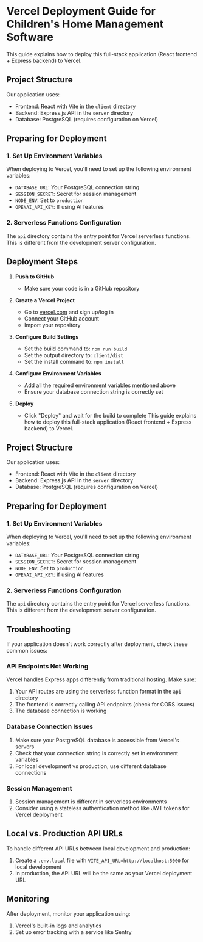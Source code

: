 # Vercel Deployment Guide for Children's Home Management Software

This guide explains how to deploy this full-stack application (React frontend + Express backend) to Vercel.

## Project Structure

Our application uses:
- Frontend: React with Vite in the `client` directory
- Backend: Express.js API in the `server` directory
- Database: PostgreSQL (requires configuration on Vercel)

## Preparing for Deployment

### 1. Set Up Environment Variables

When deploying to Vercel, you'll need to set up the following environment variables:

- `DATABASE_URL`: Your PostgreSQL connection string
- `SESSION_SECRET`: Secret for session management
- `NODE_ENV`: Set to `production`
- `OPENAI_API_KEY`: If using AI features

### 2. Serverless Functions Configuration

The `api` directory contains the entry point for Vercel serverless functions. This is different from the development server configuration.

## Deployment Steps

1. **Push to GitHub**
   - Make sure your code is in a GitHub repository

2. **Create a Vercel Project**
   - Go to [vercel.com](https://vercel.com) and sign up/log in
   - Connect your GitHub account
   - Import your repository

3. **Configure Build Settings**
   - Set the build command to: `npm run build`
   - Set the output directory to: `client/dist`
   - Set the install command to: `npm install`

4. **Configure Environment Variables**
   - Add all the required environment variables mentioned above
   - Ensure your database connection string is correctly set

5. **Deploy**
   - Click "Deploy" and wait for the build to complete
This guide explains how to deploy this full-stack application (React frontend + Express backend) to Vercel.

## Project Structure

Our application uses:
- Frontend: React with Vite in the `client` directory
- Backend: Express.js API in the `server` directory
- Database: PostgreSQL (requires configuration on Vercel)

## Preparing for Deployment

### 1. Set Up Environment Variables

When deploying to Vercel, you'll need to set up the following environment variables:

- `DATABASE_URL`: Your PostgreSQL connection string
- `SESSION_SECRET`: Secret for session management
- `NODE_ENV`: Set to `production`
- `OPENAI_API_KEY`: If using AI features

### 2. Serverless Functions Configuration

The `api` directory contains the entry point for Vercel serverless functions. This is different from the development server configuration.

## Troubleshooting

If your application doesn't work correctly after deployment, check these common issues:

### API Endpoints Not Working

Vercel handles Express apps differently from traditional hosting. Make sure:

1. Your API routes are using the serverless function format in the `api` directory
2. The frontend is correctly calling API endpoints (check for CORS issues)
3. The database connection is working

### Database Connection Issues

1. Make sure your PostgreSQL database is accessible from Vercel's servers
2. Check that your connection string is correctly set in environment variables
3. For local development vs production, use different database connections

### Session Management

1. Session management is different in serverless environments
2. Consider using a stateless authentication method like JWT tokens for Vercel deployment

## Local vs. Production API URLs

To handle different API URLs between local development and production:

1. Create a `.env.local` file with `VITE_API_URL=http://localhost:5000` for local development
2. In production, the API URL will be the same as your Vercel deployment URL

## Monitoring

After deployment, monitor your application using:

1. Vercel's built-in logs and analytics
2. Set up error tracking with a service like Sentry
